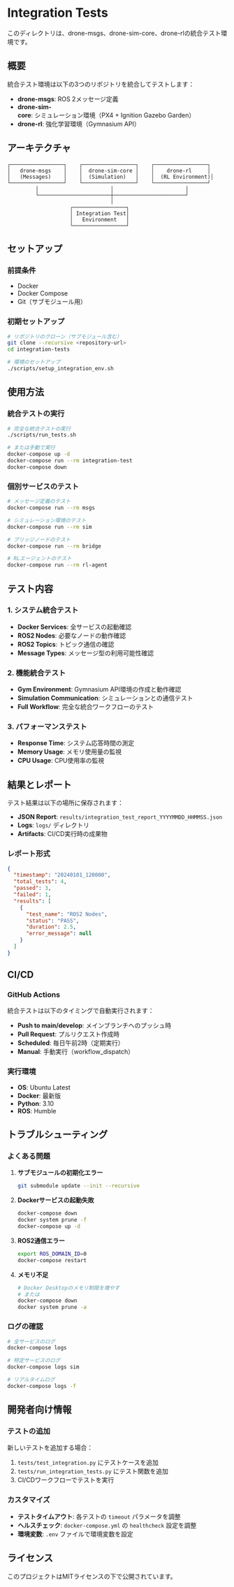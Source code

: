 # Integration Tests

このディレクトリは、drone-msgs、drone-sim-core、drone-rlの統合テスト環境です。

## 概要

統合テスト環境は以下の3つのリポジトリを統合してテストします：

- **drone-msgs**: ROS 2メッセージ定義
- **drone-sim-core**: シミュレーション環境（PX4 + Ignition Gazebo Garden）
- **drone-rl**: 強化学習環境（Gymnasium API）

## アーキテクチャ

```
┌─────────────────┐    ┌─────────────────┐    ┌─────────────────┐
│   drone-msgs    │    │  drone-sim-core │    │    drone-rl     │
│   (Messages)    │    │  (Simulation)   │    │  (RL Environment)│
└─────────────────┘    └─────────────────┘    └─────────────────┘
         │                       │                       │
         └───────────────────────┼───────────────────────┘
                                 │
                    ┌─────────────────┐
                    │ Integration Test│
                    │   Environment   │
                    └─────────────────┘
```

## セットアップ

### 前提条件

- Docker
- Docker Compose
- Git（サブモジュール用）

### 初期セットアップ

```bash
# リポジトリのクローン（サブモジュール含む）
git clone --recursive <repository-url>
cd integration-tests

# 環境のセットアップ
./scripts/setup_integration_env.sh
```

## 使用方法

### 統合テストの実行

```bash
# 完全な統合テストの実行
./scripts/run_tests.sh

# または手動で実行
docker-compose up -d
docker-compose run --rm integration-test
docker-compose down
```

### 個別サービスのテスト

```bash
# メッセージ定義のテスト
docker-compose run --rm msgs

# シミュレーション環境のテスト
docker-compose run --rm sim

# ブリッジノードのテスト
docker-compose run --rm bridge

# RLエージェントのテスト
docker-compose run --rm rl-agent
```

## テスト内容

### 1. システム統合テスト

- **Docker Services**: 全サービスの起動確認
- **ROS2 Nodes**: 必要なノードの動作確認
- **ROS2 Topics**: トピック通信の確認
- **Message Types**: メッセージ型の利用可能性確認

### 2. 機能統合テスト

- **Gym Environment**: Gymnasium API環境の作成と動作確認
- **Simulation Communication**: シミュレーションとの通信テスト
- **Full Workflow**: 完全な統合ワークフローのテスト

### 3. パフォーマンステスト

- **Response Time**: システム応答時間の測定
- **Memory Usage**: メモリ使用量の監視
- **CPU Usage**: CPU使用率の監視

## 結果とレポート

テスト結果は以下の場所に保存されます：

- **JSON Report**: `results/integration_test_report_YYYYMMDD_HHMMSS.json`
- **Logs**: `logs/` ディレクトリ
- **Artifacts**: CI/CD実行時の成果物

### レポート形式

```json
{
  "timestamp": "20240101_120000",
  "total_tests": 4,
  "passed": 3,
  "failed": 1,
  "results": [
    {
      "test_name": "ROS2 Nodes",
      "status": "PASS",
      "duration": 2.5,
      "error_message": null
    }
  ]
}
```

## CI/CD

### GitHub Actions

統合テストは以下のタイミングで自動実行されます：

- **Push to main/develop**: メインブランチへのプッシュ時
- **Pull Request**: プルリクエスト作成時
- **Scheduled**: 毎日午前2時（定期実行）
- **Manual**: 手動実行（workflow_dispatch）

### 実行環境

- **OS**: Ubuntu Latest
- **Docker**: 最新版
- **Python**: 3.10
- **ROS**: Humble

## トラブルシューティング

### よくある問題

1. **サブモジュールの初期化エラー**
   ```bash
   git submodule update --init --recursive
   ```

2. **Dockerサービスの起動失敗**
   ```bash
   docker-compose down
   docker system prune -f
   docker-compose up -d
   ```

3. **ROS2通信エラー**
   ```bash
   export ROS_DOMAIN_ID=0
   docker-compose restart
   ```

4. **メモリ不足**
   ```bash
   # Docker Desktopのメモリ制限を増やす
   # または
   docker-compose down
   docker system prune -a
   ```

### ログの確認

```bash
# 全サービスのログ
docker-compose logs

# 特定サービスのログ
docker-compose logs sim

# リアルタイムログ
docker-compose logs -f
```

## 開発者向け情報

### テストの追加

新しいテストを追加する場合：

1. `tests/test_integration.py` にテストケースを追加
2. `tests/run_integration_tests.py` にテスト関数を追加
3. CI/CDワークフローでテストを実行

### カスタマイズ

- **テストタイムアウト**: 各テストの `timeout` パラメータを調整
- **ヘルスチェック**: `docker-compose.yml` の `healthcheck` 設定を調整
- **環境変数**: `.env` ファイルで環境変数を設定

## ライセンス

このプロジェクトはMITライセンスの下で公開されています。 